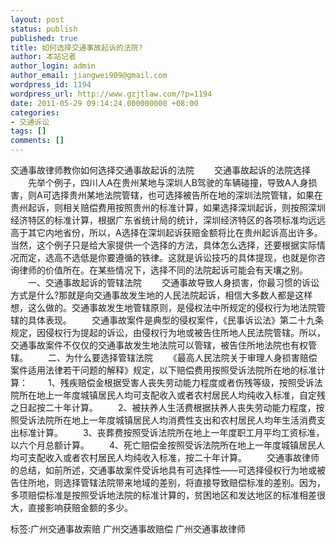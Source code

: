 ```yaml
---
layout: post
status: publish
published: true
title: 如何选择交通事故起诉的法院?
author: 本站记者
author_login: admin
author_email: jiangwei909@gmail.com
wordpress_id: 1194
wordpress_url: http://www.gzjtlaw.com/?p=1194
date: 2011-05-29 09:14:24.000000000 +08:00
categories:
- 交通诉讼
tags: []
comments: []
---
```

交通事故律师教你如何选择交通事故起诉的法院　　交通事故起诉的法院选择　　先举个例子，四川人A在贵州某地与深圳人B驾驶的车辆碰撞，导致A人身损害，则A可选择贵州某地法院管辖，也可选择被告所在地的深圳法院管辖，如果在贵州起诉，则相关赔偿费用按照贵州的标准计算，如果选择深圳起诉，则按照深圳经济特区的标准计算，根据广东省统计局的统计，深圳经济特区的各项标准均远远高于其它内地省份，所以，A选择在深圳起诉获赔金额将比在贵州起诉高出许多。当然，这个例子只是给大家提供一个选择的方法，具体怎么选择，还要根据实际情况而定，选高不选低是你要遵循的铁律。这就是诉讼技巧的具体提现，也就是你咨询律师的价值所在。在某些情况下，选择不同的法院起诉可能会有天壤之别。　　一、交通事故起诉的管辖法院　　交通事故导致人身损害，你最习惯的诉讼方式是什么?那就是向交通事故发生地的人民法院起诉，相信大多数人都是这样想，这么做的。交通事故发生地管辖原则，是侵权法中所规定的侵权行为地法院管辖的具体表现。　　交通事故案件是典型的侵权案件，《民事诉讼法》第二十九条规定，因侵权行为提起的诉讼，由侵权行为地或被告住所地人民法院管辖。所以，交通事故案件不仅仅的交通事故发生地法院可以管辖，被告住所地法院也有权管辖。　　二、为什么要选择管辖法院　　《最高人民法院关于审理人身损害赔偿案件适用法律若干问题的解释》规定，以下赔偿费用按照受诉法院所在地的标准计算：　　1、残疾赔偿金根据受害人丧失劳动能力程度或者伤残等级，按照受诉法院所在地上一年度城镇居民人均可支配收入或者农村居民人均纯收入标准，自定残之日起按二十年计算。　　2、被扶养人生活费根据扶养人丧失劳动能力程度，按照受诉法院所在地上一年度城镇居民人均消费性支出和农村居民人均年生活消费支出标准计算。　　3、丧葬费按照受诉法院所在地上一年度职工月平均工资标准，以六个月总额计算。　　4、死亡赔偿金按照受诉法院所在地上一年度城镇居民人均可支配收入或者农村居民人均纯收入标准，按二十年计算。　　交通事故律师的总结，如前所述，交通事故案件受诉地具有可选择性――可选择侵权行为地或被告住所地，则选择管辖法院带来地域的差别，将直接导致赔偿标准的差别。因为，多项赔偿标准是按照受诉地法院的标准计算的，贫困地区和发达地区的标准相差很大，直接影响获赔金额的多少。标签:广州交通事故索赔 广州交通事故赔偿 广州交通事故律师
